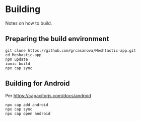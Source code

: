 # Building

Notes on how to build.

## Preparing the build environment

```
git clone https://github.com/grcasanova/Meshtastic-app.git
cd Meshastic-app
npm update
ionic build
npx cap sync
```

## Building for Android

Per https://capacitorjs.com/docs/android

```
npx cap add android
npx cap sync
npx cap open android
```